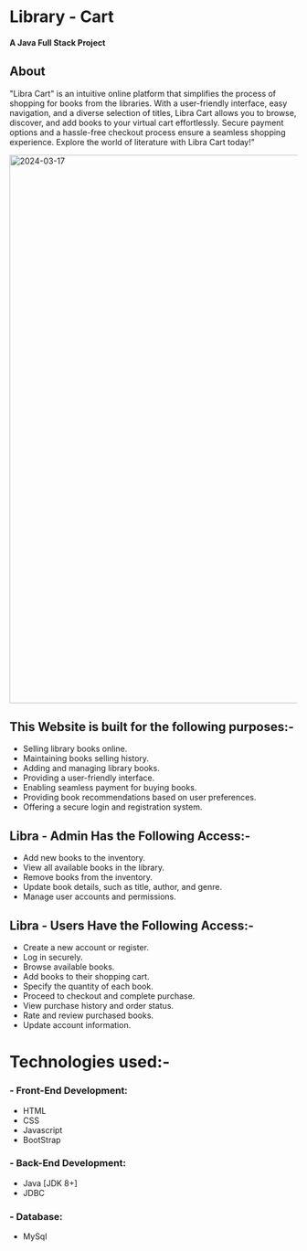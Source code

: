# Library - Cart
#### A Java Full Stack Project

## About

"Libra Cart" is an intuitive online platform that simplifies the process of shopping for books from the libraries. With a user-friendly interface, easy navigation, and a diverse selection of titles, Libra Cart allows you to browse, discover, and add books to your virtual cart effortlessly. Secure payment options and a hassle-free checkout process ensure a seamless shopping experience. Explore the world of literature with Libra Cart today!"

<img width="960" alt="2024-03-17" src="https://github.com/YeluguriSaiSathwika/Library-Cart/assets/161927609/01cd0881-ba94-4d73-95fc-c5e56f993de0">

## This Website is built for the following purposes:-

- Selling library books online.
- Maintaining books selling history.
- Adding and managing library books.
- Providing a user-friendly interface.
- Enabling seamless payment for buying books.
- Providing book recommendations based on user preferences.
- Offering a secure login and registration system.

## Libra - Admin Has the Following Access:-

- Add new books to the inventory.
- View all available books in the library.
- Remove books from the inventory.
- Update book details, such as title, author, and genre.
- Manage user accounts and permissions.

## Libra - Users Have the Following Access:-

- Create a new account or register.
- Log in securely.
- Browse available books.
- Add books to their shopping cart.
- Specify the quantity of each book.
- Proceed to checkout and complete purchase.
- View purchase history and order status.
- Rate and review purchased books.
- Update account information.

# Technologies used:-

### - Front-End Development:
 - HTML
 - CSS
 - Javascript
 - BootStrap
### - Back-End Development:
 - Java [JDK 8+]
 - JDBC
### - Database:
 - MySql
